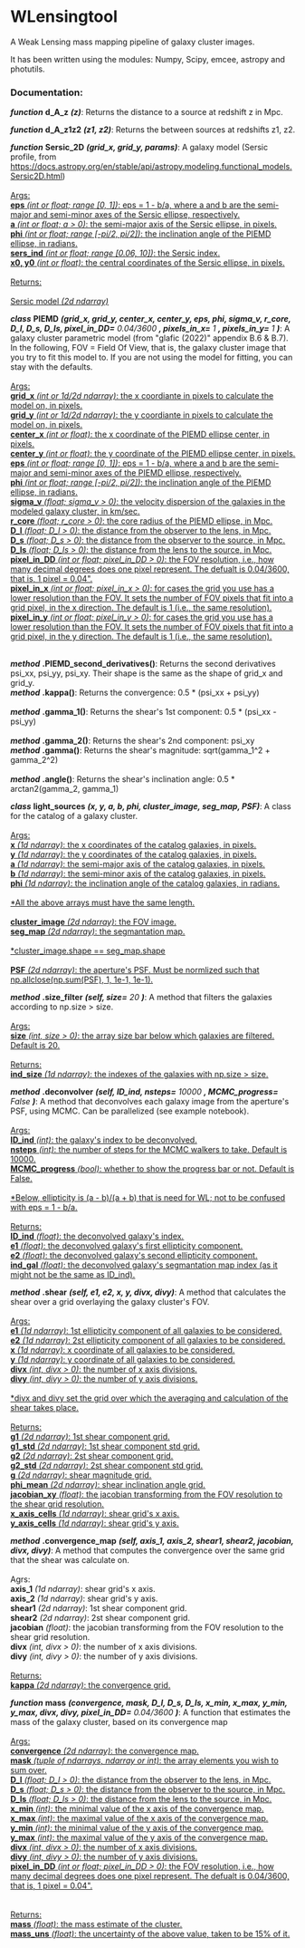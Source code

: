 # WLensingtool
A Weak Lensing mass mapping pipeline of galaxy cluster images.

It has been written using the modules: Numpy, Scipy, emcee, astropy and photutils.

### Documentation:
_**function**_ **d_A_z** _**(z)**_: Returns the distance to a source at redshift z in Mpc.

_**function**_ **d_A_z1z2** _**(z1, z2)**_: Returns the between sources at redshifts z1, z2.

 _**function**_ **Sersic_2D** _**(grid_x, grid_y, params)**_: A galaxy model (Sersic profile, from https://docs.astropy.org/en/stable/api/astropy.modeling.functional_models.Sersic2D.html)
    <br /><br /><ins>Args:
    <br />**eps** _(int or float; range [0, 1])_: eps = 1 - b/a, where a and b are the semi-major and semi-minor axes of the Sersic ellipse, respectively.
    <br />**a** _(int or float; a > 0)_: the semi-major axis of the Sersic ellipse, in pixels.
    <br />**phi** _(int or float; range [-pi/2, pi/2])_: the inclination angle of the PIEMD ellipse, in radians.
    <br />**sers_ind** _(int or float; range [0.06, 10])_: the Sersic index.
    <br />**x0, y0** _(int or float)_: the central coordinates of the Sersic ellipse, in pixels.
    <br /><br /><ins>Returns:<ins />    
    <br />Sersic model _(2d ndarray)_

_**class**_ **PIEMD** _**(grid_x, grid_y, center_x, center_y, eps, phi, sigma_v, r_core, D_l, D_s, D_ls, pixel_in_DD=** 0.04/3600 **, pixels_in_x=** 1 **, pixels_in_y=** 1 **)**_: 
A galaxy cluster parametric model (from "glafic (2022)" appendix B.6 & B.7). In the following, FOV = Field Of View, that is, the galaxy cluster image that you try to fit this model to. If you are not using the model for fitting, you can stay with the defaults.
    <br /><br /><ins>Args:<ins />
    <br />**grid_x** _(int or 1d/2d ndarray)_: the x coordiante in pixels to calculate the model on, in pixels.
    <br />**grid_y** _(int or 1d/2d ndarray)_: the y coordiante in pixels to calculate the model on, in pixels.
    <br />**center_x** _(int or float)_: the x coordinate of the PIEMD ellipse center, in pixels.
    <br />**center_y** _(int or float)_: the y coordinate of the PIEMD ellipse center, in pixels.
    <br />**eps** _(int or float; range [0, 1])_: eps = 1 - b/a, where a and b are the semi-major and semi-minor axes of the PIEMD ellipse, respectively.
    <br />**phi** _(int or float; range [-pi/2, pi/2])_: the inclination angle of the PIEMD ellipse, in radians.
    <br />**sigma_v** _(float; sigma_v > 0)_: the velocity dispersion of the galaxies in the modeled galaxy cluster, in km/sec.
    <br />**r_core** _(float; r_core > 0)_: the core radius of the PIEMD ellipse, in Mpc.
    <br />**D_l** _(float; D_l > 0)_: the distance from the observer to the lens, in Mpc.
    <br />**D_s** _(float; D_s > 0)_: the distance from the observer to the source, in Mpc.
    <br />**D_ls** _(float; D_ls > 0)_: the distance from the lens to the source, in Mpc.
    <br />**pixel_in_DD** _(int or float; pixel_in_DD > 0)_: the FOV resolution, i.e., how many decimal degrees does one pixel represent. The defualt is 0.04/3600, 
                                                 that is, 1 pixel = 0.04".
    <br />**pixel_in_x** _(int or float; pixel_in_x > 0)_: for cases the grid you use has a lower resolution than the FOV. It sets the number of FOV pixels that fit 
                                               into a grid pixel, in the x direction. The default is 1 (i.e., the same resolution).
    <br />**pixel_in_y** _(int or float; pixel_in_y > 0)_: for cases the grid you use has a lower resolution than the FOV. It sets the number of FOV pixels that fit 
                                               into a grid pixel, in the y direction. The default is 1 (i.e., the same resolution).

<br />_**method**_ **.PIEMD_second_derivatives()**: Returns the second derivatives psi_xx, psi_yy, psi_xy. Their shape is the same as the shape of grid_x and grid_y.
<br />_**method**_ **.kappa()**: Returns the convergence: 0.5 * (psi_xx + psi_yy)  
<br />_**method**_ **.gamma_1()**: Returns the shear's 1st component: 0.5 * (psi_xx - psi_yy)  
<br />_**method**_ **.gamma_2()**: Returns the shear's 2nd component: psi_xy 
<br />_**method**_ **.gamma()**: Returns the shear's magnitude: sqrt(gamma_1^2 + gamma_2^2)  
<br />_**method**_ **.angle()**: Returns the shear's inclination angle: 0.5 * arctan2(gamma_2, gamma_1)

 _**class**_ **light_sources** _**(x, y, a, b, phi, cluster_image, seg_map, PSF)**_: A class for the catalog of a galaxy cluster.
    <br /><br /><ins>Args:<ins />
    <br />**x** _(1d ndarray)_: the x coordinates of the catalog galaxies, in pixels.
    <br />**y** _(1d ndarray)_: the y coordinates of the catalog galaxies, in pixels.
    <br />**a** _(1d ndarray)_: the semi-major axis of the catalog galaxies, in pixels.
    <br />**b** _(1d ndarray)_: the semi-minor axis of the catalog galaxies, in pixels.
    <br />**phi** _(1d ndarray)_: the inclination angle of the catalog galaxies, in radians.
    <br /><br />*All the above arrays must have the same length.
    <br /><br />**cluster_image** _(2d ndarray)_: the FOV image.
    <br />**seg_map** _(2d ndarray)_: the segmantation map.
    <br /><br />*cluster_image.shape == seg_map.shape
    <br /><br />**PSF** _(2d ndarray)_: the aperture's PSF. Must be normlized such that np.allclose(np.sum(PSF), 1, 1e-1, 1e-1).

_**method**_ **.size_filter** _**(self, size=** 20 **)**_: A method that filters the galaxies according to np.size > size.
        <br /><br /><ins>Args:<ins />
        <br />**size** _(int, size > 0)_: the array size bar below which galaxies are filtered. Default is 20.
        <br /><br /><ins>Returns:<ins />
        <br />**ind_size** _(1d ndarray)_: the indexes of the galaxies with np.size > size.

_**method**_ **.deconvolver** _**(self, ID_ind, nsteps=** 10000 **, MCMC_progress=** False **)**_: A method that deconvolves each galaxy image from the aperture's PSF, using MCMC.
        Can be parallelized (see example notebook).
        <br /><br /><ins>Args:<ins />
        <br />**ID_ind** _(int)_: the galaxy's index to be deconvolved.
        <br />**nsteps** _(int)_: the number of steps for the MCMC walkers to take. Default is 10000.
        <br />**MCMC_progress** _(bool)_: whether to show the progress bar or not. Default is False.
        <br /><br />*Below, ellipticity is (a - b)/(a + b) that is need for WL; not to be confused with eps = 1 - b/a.
        <br /><br /><ins>Returns:<ins />
        <br />**ID_ind** _(float)_: the deconvolved galaxy's index.
        <br />**e1** _(float)_: the deconvolved galaxy's first ellipticity component.
        <br />**e2** _(float)_: the deconvolved galaxy's second ellipticity component.
        <br />**ind_gal** _(float)_: the deconvolved galaxy's segmantation map index (as it might not be the same as ID_ind).

_**method**_ **.shear** _**(self, e1, e2, x, y, divx, divy)**_: A method that calculates the shear over a grid overlaying the galaxy cluster's FOV.
        <br /><br /><ins>Args:<ins />
        <br />**e1** _(1d ndarray)_: 1st ellipticity component of all galaxies to be considered.
        <br />**e2** _(1d ndarray)_: 2st ellipticity component of all galaxies to be considered.
        <br />**x** _(1d ndarray)_: x coordinate of all galaxies to be considered.
        <br />**y** _(1d ndarray)_: y coordinate of all galaxies to be considered.
        <br />**divx** _(int, divx > 0)_: the number of x axis divisions.
        <br />**divy** _(int, divy > 0)_: the number of y axis divisions.
        <br /><br />*divx and divy set the grid over which the averaging and calculation of the shear takes place.
        <br /><br /><ins>Returns:<ins />
        <br />**g1** _(2d ndarray)_: 1st shear component grid.
        <br />**g1_std** _(2d ndarray)_: 1st shear component std grid.
        <br />**g2** _(2d ndarray)_: 2st shear component grid.
        <br />**g2_std** _(2d ndarray)_: 2st shear component std grid.
        <br />**g** _(2d ndarray)_: shear magnitude grid.
        <br />**phi_mean** _(2d ndarray)_: shear inclination angle grid.
        <br />**jacobian_xy** _(float)_: the jacobian transforming from the FOV resolution to the shear grid resolution.
        <br />**x_axis_cells** _(1d ndarray)_: shear grid's x axis.
        <br />**y_axis_cells** _(1d ndarray)_: shear grid's y axis.

_**method**_ **.convergence_map** _**(self, axis_1, axis_2, shear1, shear2, jacobian, divx, divy)**_: A method that computes the convergence over the same grid that the shear was calculate on.
        <br /><br />Agrs:
        <br />**axis_1** _(1d ndarray)_: shear grid's x axis.
        <br />**axis_2** _(1d ndarray)_: shear grid's y axis.
        <br />**shear1** _(2d ndarray)_: 1st shear component grid.
        <br />**shear2** _(2d ndarray)_: 2st shear component grid.
        <br />**jacobian** _(float)_: the jacobian transforming from the FOV resolution to the shear grid resolution.
        <br />**divx** _(int, divx > 0)_: the number of x axis divisions.
        <br />**divy** _(int, divy > 0)_: the number of y axis divisions.
        <br /><br /><ins>Returns:<ins />
        <br />**kappa** _(2d ndarray)_: the convergence grid.

_**function**_ **mass** _**(convergence, mask, D_l, D_s, D_ls, x_min, x_max, y_min, y_max, divx, divy, pixel_in_DD=** 0.04/3600 **)**_: A function that estimates the mass of the galaxy cluster, based on its convergence map
    <br /><br /><ins>Args:<ins />
    <br />**convergence** _(2d ndarray)_: the convergence map.
    <br />**mask** _(tuple of ndarrays, ndarray or int)_: the array elements you wish to sum over.
    <br />**D_l** _(float; D_l > 0)_: the distance from the observer to the lens, in Mpc.
    <br />**D_s** _(float; D_s > 0)_: the distance from the observer to the source, in Mpc.
    <br />**D_ls** _(float; D_ls > 0)_: the distance from the lens to the source, in Mpc.
    <br />**x_min** _(int)_: the minimal value of the x axis of the convergence map.
    <br />**x_max** _(int)_: the maximal value of the x axis of the convergence map.
    <br />**y_min** _(int)_: the minimal value of the y axis of the convergence map.
    <br />**y_max** _(int)_: the maximal value of the y axis of the convergence map.
    <br />**divx** _(int, divx > 0)_: the number of x axis divisions.
    <br />**divy** _(int, divy > 0)_: the number of y axis divisions.
    <br />**pixel_in_DD** _(int or float; pixel_in_DD > 0)_: the FOV resolution, i.e., how many decimal degrees does one pixel represent. The defualt is 0.04/3600, 
                                                 that is, 1 pixel = 0.04".    
    <br /><br /><ins>Returns:<ins />
    <br />**mass** _(float)_: the mass estimate of the cluster.
    <br />**mass_uns** _(float)_: the uncertainty of the above value, taken to be 15% of it.
